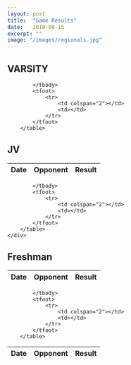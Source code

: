 ```yaml
---
layout: post
title:  "Game Results"
date:   2018-08-15
excerpt: ""
image: "/images/regionals.jpg"
---
```



<div class="table-wrapper">

<h2>VARSITY</h2>
<table>
	<thead>
		<tr>
			<th>Date</th>
			<th>Opponent</th>
			<th>Result</th>
		</tr>
	</thead>
			<tbody>

			</tbody>
			<tfoot>
				<tr>
					<td colspan="2"></td>
					<td></td>
				</tr>
			</tfoot>
		</table>

<h2>JV</h2>
		<table>
			<thead>
				<tr>
					<th>Date</th>
					<th>Opponent</th>
					<th>Result</th>
				</tr>
			</thead>
					<tbody>

			</tbody>
			<tfoot>
				<tr>
					<td colspan="2"></td>
					<td></td>
				</tr>
			</tfoot>
		</table>
	</div>

<h2>Freshman</h2>
<table>
	<thead>
		<tr>
			<th>Date</th>
			<th>Opponent</th>
			<th>Result</th>
		</tr>
	</thead>
			<tbody>
				
			</tbody>
			<tfoot>
				<tr>
					<td colspan="2"></td>
					<td></td>
				</tr>
			</tfoot>
		</table>



<!--
### Auto-Generating Sitemap
The sitemap is auto generated! Just simply change the front matter of each site. It looks like so...
```
sitemap:
    priority: 0.7
    lastmod: 2017-11-02
    changefreq: weekly
```
### Formspring integration
The contact form below each page on the footer actually collects information! Just change your email address in the ```_config.yml``` file!
-->
